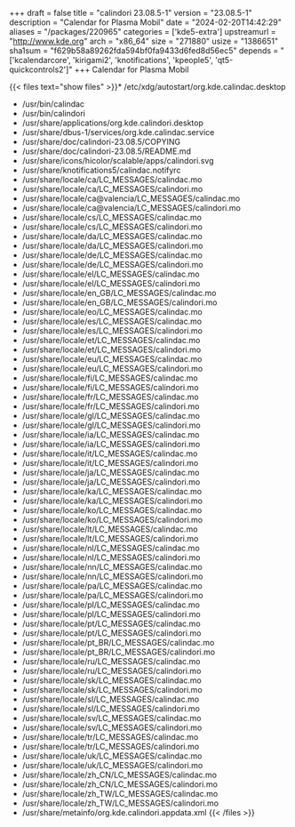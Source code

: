 +++
draft = false
title = "calindori 23.08.5-1"
version = "23.08.5-1"
description = "Calendar for Plasma Mobil"
date = "2024-02-20T14:42:29"
aliases = "/packages/220965"
categories = ['kde5-extra']
upstreamurl = "http://www.kde.org"
arch = "x86_64"
size = "271880"
usize = "1386651"
sha1sum = "f629b58a89262fda594bf0fa9433d6fed8d56ec5"
depends = "['kcalendarcore', 'kirigami2', 'knotifications', 'kpeople5', 'qt5-quickcontrols2']"
+++
Calendar for Plasma Mobil

{{< files text="show files" >}}* /etc/xdg/autostart/org.kde.calindac.desktop
* /usr/bin/calindac
* /usr/bin/calindori
* /usr/share/applications/org.kde.calindori.desktop
* /usr/share/dbus-1/services/org.kde.calindac.service
* /usr/share/doc/calindori-23.08.5/COPYING
* /usr/share/doc/calindori-23.08.5/README.md
* /usr/share/icons/hicolor/scalable/apps/calindori.svg
* /usr/share/knotifications5/calindac.notifyrc
* /usr/share/locale/ca/LC_MESSAGES/calindac.mo
* /usr/share/locale/ca/LC_MESSAGES/calindori.mo
* /usr/share/locale/ca@valencia/LC_MESSAGES/calindac.mo
* /usr/share/locale/ca@valencia/LC_MESSAGES/calindori.mo
* /usr/share/locale/cs/LC_MESSAGES/calindac.mo
* /usr/share/locale/cs/LC_MESSAGES/calindori.mo
* /usr/share/locale/da/LC_MESSAGES/calindac.mo
* /usr/share/locale/da/LC_MESSAGES/calindori.mo
* /usr/share/locale/de/LC_MESSAGES/calindac.mo
* /usr/share/locale/de/LC_MESSAGES/calindori.mo
* /usr/share/locale/el/LC_MESSAGES/calindac.mo
* /usr/share/locale/el/LC_MESSAGES/calindori.mo
* /usr/share/locale/en_GB/LC_MESSAGES/calindac.mo
* /usr/share/locale/en_GB/LC_MESSAGES/calindori.mo
* /usr/share/locale/eo/LC_MESSAGES/calindac.mo
* /usr/share/locale/es/LC_MESSAGES/calindac.mo
* /usr/share/locale/es/LC_MESSAGES/calindori.mo
* /usr/share/locale/et/LC_MESSAGES/calindac.mo
* /usr/share/locale/et/LC_MESSAGES/calindori.mo
* /usr/share/locale/eu/LC_MESSAGES/calindac.mo
* /usr/share/locale/eu/LC_MESSAGES/calindori.mo
* /usr/share/locale/fi/LC_MESSAGES/calindac.mo
* /usr/share/locale/fi/LC_MESSAGES/calindori.mo
* /usr/share/locale/fr/LC_MESSAGES/calindac.mo
* /usr/share/locale/fr/LC_MESSAGES/calindori.mo
* /usr/share/locale/gl/LC_MESSAGES/calindac.mo
* /usr/share/locale/gl/LC_MESSAGES/calindori.mo
* /usr/share/locale/ia/LC_MESSAGES/calindac.mo
* /usr/share/locale/ia/LC_MESSAGES/calindori.mo
* /usr/share/locale/it/LC_MESSAGES/calindac.mo
* /usr/share/locale/it/LC_MESSAGES/calindori.mo
* /usr/share/locale/ja/LC_MESSAGES/calindac.mo
* /usr/share/locale/ja/LC_MESSAGES/calindori.mo
* /usr/share/locale/ka/LC_MESSAGES/calindac.mo
* /usr/share/locale/ka/LC_MESSAGES/calindori.mo
* /usr/share/locale/ko/LC_MESSAGES/calindac.mo
* /usr/share/locale/ko/LC_MESSAGES/calindori.mo
* /usr/share/locale/lt/LC_MESSAGES/calindac.mo
* /usr/share/locale/lt/LC_MESSAGES/calindori.mo
* /usr/share/locale/nl/LC_MESSAGES/calindac.mo
* /usr/share/locale/nl/LC_MESSAGES/calindori.mo
* /usr/share/locale/nn/LC_MESSAGES/calindac.mo
* /usr/share/locale/nn/LC_MESSAGES/calindori.mo
* /usr/share/locale/pa/LC_MESSAGES/calindac.mo
* /usr/share/locale/pa/LC_MESSAGES/calindori.mo
* /usr/share/locale/pl/LC_MESSAGES/calindac.mo
* /usr/share/locale/pl/LC_MESSAGES/calindori.mo
* /usr/share/locale/pt/LC_MESSAGES/calindac.mo
* /usr/share/locale/pt/LC_MESSAGES/calindori.mo
* /usr/share/locale/pt_BR/LC_MESSAGES/calindac.mo
* /usr/share/locale/pt_BR/LC_MESSAGES/calindori.mo
* /usr/share/locale/ru/LC_MESSAGES/calindac.mo
* /usr/share/locale/ru/LC_MESSAGES/calindori.mo
* /usr/share/locale/sk/LC_MESSAGES/calindac.mo
* /usr/share/locale/sk/LC_MESSAGES/calindori.mo
* /usr/share/locale/sl/LC_MESSAGES/calindac.mo
* /usr/share/locale/sl/LC_MESSAGES/calindori.mo
* /usr/share/locale/sv/LC_MESSAGES/calindac.mo
* /usr/share/locale/sv/LC_MESSAGES/calindori.mo
* /usr/share/locale/tr/LC_MESSAGES/calindac.mo
* /usr/share/locale/tr/LC_MESSAGES/calindori.mo
* /usr/share/locale/uk/LC_MESSAGES/calindac.mo
* /usr/share/locale/uk/LC_MESSAGES/calindori.mo
* /usr/share/locale/zh_CN/LC_MESSAGES/calindac.mo
* /usr/share/locale/zh_CN/LC_MESSAGES/calindori.mo
* /usr/share/locale/zh_TW/LC_MESSAGES/calindac.mo
* /usr/share/locale/zh_TW/LC_MESSAGES/calindori.mo
* /usr/share/metainfo/org.kde.calindori.appdata.xml
{{< /files >}}